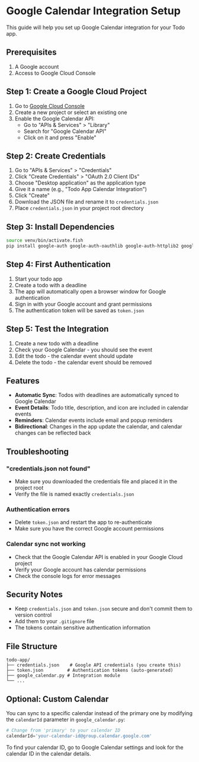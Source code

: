 # Google Calendar Integration Setup

This guide will help you set up Google Calendar integration for your Todo app.

## Prerequisites

1. A Google account
2. Access to Google Cloud Console

## Step 1: Create a Google Cloud Project

1. Go to [Google Cloud Console](https://console.cloud.google.com/)
2. Create a new project or select an existing one
3. Enable the Google Calendar API:
   - Go to "APIs & Services" > "Library"
   - Search for "Google Calendar API"
   - Click on it and press "Enable"

## Step 2: Create Credentials

1. Go to "APIs & Services" > "Credentials"
2. Click "Create Credentials" > "OAuth 2.0 Client IDs"
3. Choose "Desktop application" as the application type
4. Give it a name (e.g., "Todo App Calendar Integration")
5. Click "Create"
6. Download the JSON file and rename it to `credentials.json`
7. Place `credentials.json` in your project root directory

## Step 3: Install Dependencies

```bash
source venv/bin/activate.fish
pip install google-auth google-auth-oauthlib google-auth-httplib2 google-api-python-client
```

## Step 4: First Authentication

1. Start your todo app
2. Create a todo with a deadline
3. The app will automatically open a browser window for Google authentication
4. Sign in with your Google account and grant permissions
5. The authentication token will be saved as `token.json`

## Step 5: Test the Integration

1. Create a new todo with a deadline
2. Check your Google Calendar - you should see the event
3. Edit the todo - the calendar event should update
4. Delete the todo - the calendar event should be removed

## Features

- **Automatic Sync**: Todos with deadlines are automatically synced to Google Calendar
- **Event Details**: Todo title, description, and icon are included in calendar events
- **Reminders**: Calendar events include email and popup reminders
- **Bidirectional**: Changes in the app update the calendar, and calendar changes can be reflected back

## Troubleshooting

### "credentials.json not found"
- Make sure you downloaded the credentials file and placed it in the project root
- Verify the file is named exactly `credentials.json`

### Authentication errors
- Delete `token.json` and restart the app to re-authenticate
- Make sure you have the correct Google account permissions

### Calendar sync not working
- Check that the Google Calendar API is enabled in your Google Cloud project
- Verify your Google account has calendar permissions
- Check the console logs for error messages

## Security Notes

- Keep `credentials.json` and `token.json` secure and don't commit them to version control
- Add them to your `.gitignore` file
- The tokens contain sensitive authentication information

## File Structure

```
todo-app/
├── credentials.json    # Google API credentials (you create this)
├── token.json         # Authentication tokens (auto-generated)
├── google_calendar.py # Integration module
└── ...
```

## Optional: Custom Calendar

You can sync to a specific calendar instead of the primary one by modifying the `calendarId` parameter in `google_calendar.py`:

```python
# Change from 'primary' to your calendar ID
calendarId='your-calendar-id@group.calendar.google.com'
```

To find your calendar ID, go to Google Calendar settings and look for the calendar ID in the calendar details. 